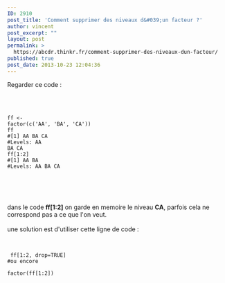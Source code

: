```yaml
---
ID: 2910
post_title: 'Comment supprimer des niveaux d&#039;un facteur ?'
author: vincent
post_excerpt: ""
layout: post
permalink: >
  https://abcdr.thinkr.fr/comment-supprimer-des-niveaux-dun-facteur/
published: true
post_date: 2013-10-23 12:04:36
---
```

Regarder ce code :<br /><br /><br /> <pre><code><br />ff &lt;- factor(c('AA', 'BA', 'CA'))<br />ff<br />#[1] AA BA CA<br />#Levels: AA BA CA<br />ff[1:2]<br />#[1] AA BA<br />#Levels: AA BA CA <br /></code></pre> <br /><br /><br />dans le code <strong> ff[1:2]</strong> on garde en memoire le niveau <strong>CA</strong>, parfois cela ne correspond pas a ce que l'on veut.<br /><br />une solution est d'utiliser cette ligne de code :<br /><br /> <pre><code><br /> ff[1:2, drop=TRUE] <br />#ou encore<br /> factor(ff[1:2]) <br /><br /></code></pre> <br /><br /><br /><br /><br />